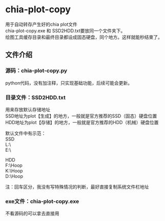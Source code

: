 # chia-plot-copy
用于自动转存产生好的chia plot文件  
chia-plot-copy.exe 和 SSD2HDD.txt要放同一个文件夹下。  
绘图工具缓存目录和最终目录都设成固态硬盘，同个地方。这样就能秒结束了。

## 文件介绍
### 源码：chia-plot-copy.py
  python代码，没有加注释，只实现基础功能，后续可能会更新。
### 目录文件：SSD2HDD.txt
  用来存放默认存储地址  
  SSD地址为plot【生成】的地方，一般就是官方推荐的SSD（固态）硬盘位置  
  HDD地址为plot【存储】的地方，一般就是官方推荐的HDD（机械）硬盘位置  
  
  默认文件中有示范：  
  SSD  
  L:\  
  E:\  

  HDD  
  F:\Hoop  
  K:\Hoop  
  D:\Hoop  
  
  注：回车区分，我没有写特殊情况的判断，最好直接复制系统文件栏地址  
  
### exe文件：chia-plot-copy.exe
  不看源码的可以拿去直接用

